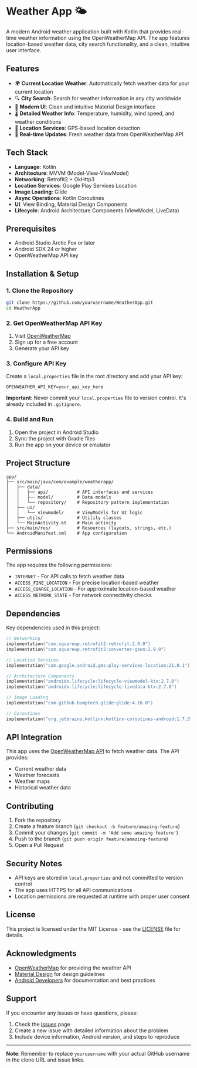 # Weather App 🌤️

A modern Android weather application built with Kotlin that provides real-time weather information using the OpenWeatherMap API. The app features location-based weather data, city search functionality, and a clean, intuitive user interface.

## Features

- 🌍 **Current Location Weather**: Automatically fetch weather data for your current location
- 🔍 **City Search**: Search for weather information in any city worldwide
- 📱 **Modern UI**: Clean and intuitive Material Design interface
- 🌡️ **Detailed Weather Info**: Temperature, humidity, wind speed, and weather conditions
- 📍 **Location Services**: GPS-based location detection
- 🔄 **Real-time Updates**: Fresh weather data from OpenWeatherMap API



## Tech Stack

- **Language**: Kotlin
- **Architecture**: MVVM (Model-View-ViewModel)
- **Networking**: Retrofit2 + OkHttp3
- **Location Services**: Google Play Services Location
- **Image Loading**: Glide
- **Async Operations**: Kotlin Coroutines
- **UI**: View Binding, Material Design Components
- **Lifecycle**: Android Architecture Components (ViewModel, LiveData)

## Prerequisites

- Android Studio Arctic Fox or later
- Android SDK 24 or higher
- OpenWeatherMap API key

## Installation & Setup

### 1. Clone the Repository

```bash
git clone https://github.com/yourusername/WeatherApp.git
cd WeatherApp
```

### 2. Get OpenWeatherMap API Key

1. Visit [OpenWeatherMap](https://openweathermap.org/api)
2. Sign up for a free account
3. Generate your API key

### 3. Configure API Key

Create a `local.properties` file in the root directory and add your API key:

```properties
OPENWEATHER_API_KEY=your_api_key_here
```

**Important**: Never commit your `local.properties` file to version control. It's already included in `.gitignore`.

### 4. Build and Run

1. Open the project in Android Studio
2. Sync the project with Gradle files
3. Run the app on your device or emulator

## Project Structure

```
app/
├── src/main/java/com/example/weatherapp/
│   ├── data/
│   │   ├── api/           # API interfaces and services
│   │   ├── model/         # Data models
│   │   └── repository/    # Repository pattern implementation
│   ├── ui/
│   │   └── viewmodel/     # ViewModels for UI logic
│   ├── utils/             # Utility classes
│   └── MainActivity.kt    # Main activity
├── src/main/res/          # Resources (layouts, strings, etc.)
└── AndroidManifest.xml    # App configuration
```

## Permissions

The app requires the following permissions:

- `INTERNET` - For API calls to fetch weather data
- `ACCESS_FINE_LOCATION` - For precise location-based weather
- `ACCESS_COARSE_LOCATION` - For approximate location-based weather
- `ACCESS_NETWORK_STATE` - For network connectivity checks

## Dependencies

Key dependencies used in this project:

```kotlin
// Networking
implementation("com.squareup.retrofit2:retrofit:2.9.0")
implementation("com.squareup.retrofit2:converter-gson:2.9.0")

// Location Services
implementation("com.google.android.gms:play-services-location:21.0.1")

// Architecture Components
implementation("androidx.lifecycle:lifecycle-viewmodel-ktx:2.7.0")
implementation("androidx.lifecycle:lifecycle-livedata-ktx:2.7.0")

// Image Loading
implementation("com.github.bumptech.glide:glide:4.16.0")

// Coroutines
implementation("org.jetbrains.kotlinx:kotlinx-coroutines-android:1.7.3")
```

## API Integration

This app uses the [OpenWeatherMap API](https://openweathermap.org/api) to fetch weather data. The API provides:

- Current weather data
- Weather forecasts
- Weather maps
- Historical weather data

## Contributing

1. Fork the repository
2. Create a feature branch (`git checkout -b feature/amazing-feature`)
3. Commit your changes (`git commit -m 'Add some amazing feature'`)
4. Push to the branch (`git push origin feature/amazing-feature`)
5. Open a Pull Request

## Security Notes

- API keys are stored in `local.properties` and not committed to version control
- The app uses HTTPS for all API communications
- Location permissions are requested at runtime with proper user consent

## License

This project is licensed under the MIT License - see the [LICENSE](LICENSE) file for details.

## Acknowledgments

- [OpenWeatherMap](https://openweathermap.org/) for providing the weather API
- [Material Design](https://material.io/) for design guidelines
- [Android Developers](https://developer.android.com/) for documentation and best practices

## Support

If you encounter any issues or have questions, please:

1. Check the [Issues](https://github.com/yourusername/WeatherApp/issues) page
2. Create a new issue with detailed information about the problem
3. Include device information, Android version, and steps to reproduce

---

**Note**: Remember to replace `yourusername` with your actual GitHub username in the clone URL and issue links.
